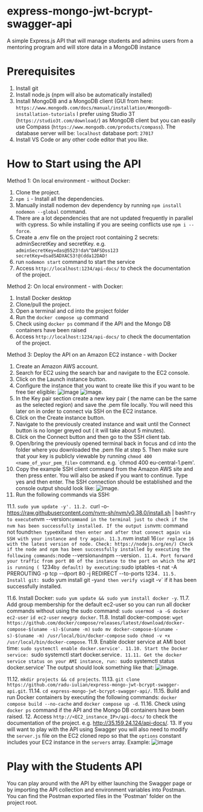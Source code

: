 # express-mongo-jwt-bcrypt-swagger-api
A simple Express.js API that will manage students and admins users from a mentoring program and will store data in a MongoDB instance

# Prerequisites
1. Install git
2. Install node.js (npm will also be automatically installed)
3. Install MongoDB and a MongoDB client (GUI from here:
  `https://www.mongodb.com/docs/manual/installation/#mongodb-installation-tutorials`
  I prefer using Studio 3T (`https://studio3t.com/download/`) as MongoDB client but you can easily use Compass (`https://www.mongodb.com/products/compass`).
  The database server will be: `localhost`
  database port: `27017`
4. Install VS Code or any other code editor that you like.

# How to Start using the API

Method 1: On local environment - without Docker:

1. Clone the project.
2. `npm i` - Install all the dependencies.
3. Manually install nodemon dev dependency by running `npm install nodemon --global` command.
4. There are a lot dependencies that are not updated frequently in parallel with cypress. So while installing if you are seeing conflicts use `npm i --force`.
5. Create a .env file on the project root containing 2 secrets: adminSecretKey and secretKey.
   e.g. `adminSecretKey=das@5523!da%^DAFSDss123
         secretKey=dsadSADXACS3!@(dda12DAD!`
6. run `nodemon start` command to start the service
7. Access `http://localhost:1234/api-docs/` to check the documentation of the project.

Method 2: On local environment - with Docker:

1. Install Docker desktop
2. Clone/pull the project.
3. Open a terminal and cd into the project folder
4. Run the `docker compose up` command
5. Check using `docker ps` command if the API and the Mongo DB containers have been raised
6. Access `http://localhost:1234/api-docs/` to check the documentation of the project.

Method 3: Deploy the API on an Amazon EC2 instance - with Docker

1. Create an Amazon AWS account.
2. Search for EC2 using the search bar and navigate to the EC2 console.
3. Click on the Launch instance button.
4. Configure the instance that you want to create like this if you want to be free tier eligible:
![image](https://user-images.githubusercontent.com/87607624/181005202-624198b3-67f6-42e1-9ca7-3f22c4c5b1ca.png)
![image](https://user-images.githubusercontent.com/87607624/181005333-ae5f302e-a936-422e-a789-75db88c2d83a.png).
5. In the Key pair section create a new key pair ( the name can be the same as the selected region) and save the .pem file locally. You will need this later on in order to connect via SSH on the EC2 instance.
6. Click on the Create instance button.
7. Navigate to the previously created instance and wait until the Connect button is no longer greyed out ( it will take about 5 minutes).
8. Click on the Connect button and then go to the SSH client tab.
9. Open/bring the previously opened terminal back in focus and cd into the folder where you downloaded the .pem file at step 5. Then make sure that your key is publicly viewable by running `chmod 400 <name_of_your_pem_file>` command. e.g. `chmod 400 eu-central-1.pem'.
10. Copy the example SSH client command from the Amazon AWS site and then press enter. You will also be asked if you want to continue. Type yes and then enter. The SSH connection should be established and the console output should look like:
![image](https://user-images.githubusercontent.com/87607624/181007753-3a084178-0451-40fe-8845-a093b32564fb.png).
11. Run the following commands via SSH:
  
  11.1. `sudo yum update -y'.
  11.2. `curl -o- https://raw.githubusercontent.com/nvm-sh/nvm/v0.38.0/install.sh | bash`
  Try to execute `nvm --version` command in the terminal just to check if the nvm has been successfully installed. If the output is `nvm: command not found` then type `exit` and then enter and after that connect again via SSH with your instance and try again.
  11.3. `nvm install 16` (or replace 16 with the latest version of node. Check: https://nodejs.org/en/)
  Check if the node and npm has been successfully installed by executing the following commands:
  `node --version` and `npm --version`.
  11.4. Port forward your traffic from port 80 of the instance to the port on which the API is running ( `1234` by default) by executing:
  `sudo iptables -t nat -A PREROUTING -p tcp --dport 80 -j REDIRECT --to-ports 1234`.
  11.5. Install git: `sudo yum install git -y` and then verify via `git -v` if it has been successfully installed.
  
  11.6. Install Docker:
    `sudo yum update && sudo yum install docker -y`.
  11.7. Add group membership for the default ec2-user so you can run all docker commands without using the sudo command:
    `sudo usermod -a -G docker ec2-user`
    `id ec2-user`
    `newgrp docker`.
  11.8. Install docker-compose:
    `wget https://github.com/docker/compose/releases/latest/download/docker-compose-$(uname -s)-$(uname -m)` 
    `sudo mv docker-compose-$(uname -s)-$(uname -m) /usr/local/bin/docker-compose`
    `sudo chmod -v +x /usr/local/bin/docker-compose`.
  11.9. Enable docker service at AMI boot time:
    `sudo systemctl enable docker.service'.
  11.10. Start the Docker service:
    `sudo systemctl start docker.service`.
  11.11. Get the docker service status on your AMI instance, run:
    `sudo systemctl status docker.service'
    The output should look something like that:
    ![image](https://user-images.githubusercontent.com/87607624/181014747-9af408e0-caab-4953-9e55-a979f1ecf3e7.png).

  11.12. `mkdir projects && cd projects`.
  11.13. `git clone https://github.com/radu-iulian/express-mongo-jwt-bcrypt-swagger-api.git`.
  11.14. `cd express-mongo-jwt-bcrypt-swagger-api/`.
  11.15. Build and run Docker containers by executing the following commands:
    `docker compose build --no-cache` and
    `docker compose up -d`.
  11.16. Check using `docker ps` command if the API and the Mongo DB containers have been raised.
12. Access `http://<EC2_instance_IP>/api-docs/` to check the documentation of the project. e.g. http://35.159.24.124/api-docs/.
13. If you will want to play with the API using Swagger you will also need to modify the `server.js` file on the EC2 cloned repo so that the `options` constant includes your EC2 instance in the `servers` array. Example:
![image](https://user-images.githubusercontent.com/87607624/181021926-c0f8fd75-6f37-4f67-8f5f-a90bcc657c9c.png)


# Play with the Students API
You can play around with the API by either launching the Swagger page or by importing the API collection and environment variables into Postman. You can find the Postman exported files in the 'Postman' folder on the project root. 
